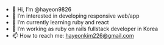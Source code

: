 - 👋 Hi, I’m @hayeon9826
- 👀 I’m interested in developing responsive web/app
- 🌱 I’m currently learning ruby and react
- 💞️ I’m working as ruby on rails fullstack developer in Korea
- 📫 How to reach me: hayeonkim226@gmail.com

<!---
hayeon9826/hayeon9826 is a ✨ special ✨ repository because its `README.md` (this file) appears on your GitHub profile.
You can click the Preview link to take a look at your changes.
--->
